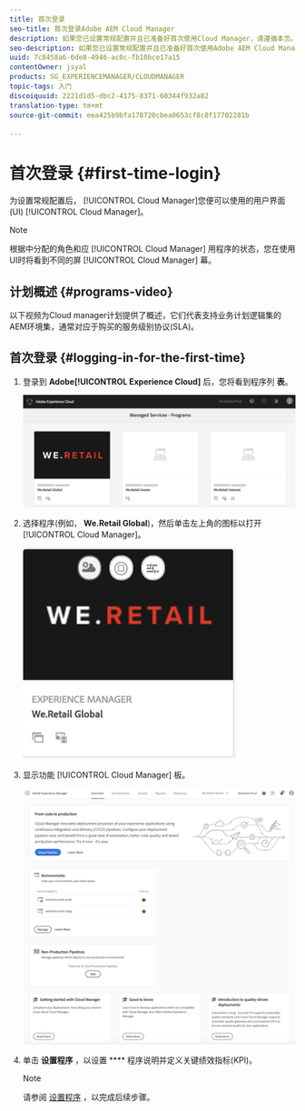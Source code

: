 ```yaml
---
title: 首次登录
seo-title: 首次登录Adobe AEM Cloud Manager
description: 如果您已设置常规配置并且已准备好首次使用Cloud Manager，请遵循本页。
seo-description: 如果您已设置常规配置并且已准备好首次使用Adobe AEM Cloud Manager，请遵循本页。
uuid: 7c8458a6-6de8-4946-ac0c-fb10bce17a15
contentOwner: jsyal
products: SG_EXPERIENCEMANAGER/CLOUDMANAGER
topic-tags: 入门
discoiquuid: 2221d1d5-dbc2-4175-8371-60344f932a82
translation-type: tm+mt
source-git-commit: eea425b9bfa178720cbea0653cf8c8f17702281b

---
```



# 首次登录 {#first-time-login}

为设置常规配置后， [!UICONTROL Cloud Manager]您便可以使用的用户界面(UI) [!UICONTROL Cloud Manager]。

>[!NOTE]
>
>根据中分配的角色和应 [!UICONTROL Cloud Manager] 用程序的状态，您在使用UI时将看到不同的屏 [!UICONTROL Cloud Manager] 幕。

## 计划概述 {#programs-video}

以下视频为Cloud manager计划提供了概述，它们代表支持业务计划逻辑集的AEM环境集，通常对应于购买的服务级别协议(SLA)。


## 首次登录 {#logging-in-for-the-first-time}

1. 登录到 **Adobe[!UICONTROL Experience Cloud]** 后，您将看到程序列 **表**。

   ![](assets/screen_shot_2018-06-04at120643pm.png)

1. 选择程序(例如， **We.Retail Global**)，然后单击左上角的图标以打开 [!UICONTROL Cloud Manager]。

   ![](assets/screen_shot_2018-06-04at12611pm.png)

1. 显示功能 [!UICONTROL Cloud Manager] 板。

   ![](assets/FirstLogin1.png)

1. 单击 **设置程序** ，以设置 **** 程序说明并定义关键绩效指标(KPI)。

   >[!NOTE]
   >
   >请参阅 [设置程序](https://helpx.adobe.com/experience-manager/cloud-manager/using/setting-up-program.html) ，以完成后续步骤。